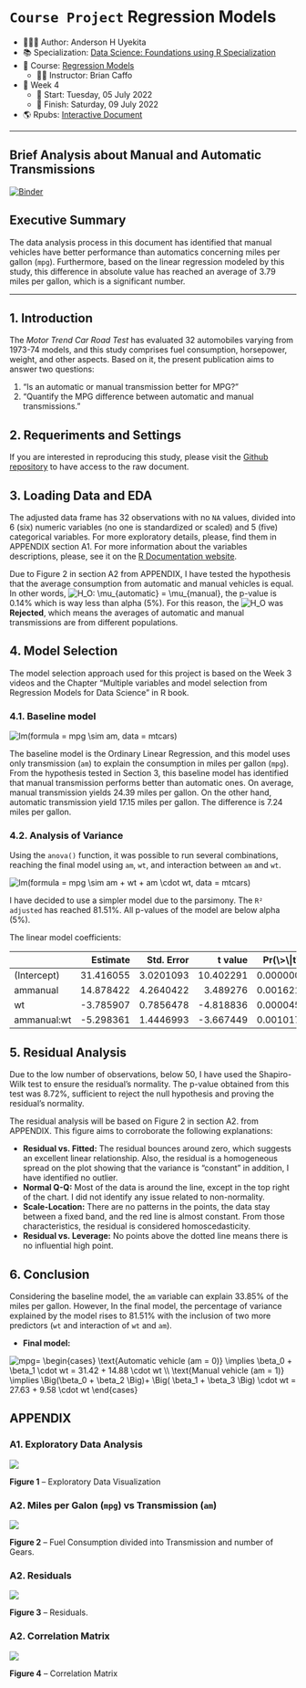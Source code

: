 `Course Project` Regression Models
================

-   👨🏻‍💻 Author: Anderson H Uyekita
-   📚 Specialization: <a
    href="https://www.coursera.org/specializations/data-science-foundations-r"
    target="_blank" rel="noopener">Data Science: Foundations using R
    Specialization</a>
-   📖 Course:
    <a href="https://www.coursera.org/learn/regression-models"
    target="_blank" rel="noopener">Regression Models</a>
    -   🧑‍🏫 Instructor: Brian Caffo
-   📆 Week 4
    -   🚦 Start: Tuesday, 05 July 2022
    -   🏁 Finish: Saturday, 09 July 2022
-   🌎 Rpubs: [Interactive
    Document](https://rpubs.com/AndersonUyekita/course-project_regression-models)

------------------------------------------------------------------------

## Brief Analysis about Manual and Automatic Transmissions

[![Binder](https://mybinder.org/badge_logo.svg)](https://mybinder.org/v2/gh/AndersonUyekita/regression-models_course-project/main?urlpath=rstudio)

## Executive Summary

The data analysis process in this document has identified that manual
vehicles have better performance than automatics concerning miles per
gallon (`mpg`). Furthermore, based on the linear regression modeled by
this study, this difference in absolute value has reached an average of
3.79 miles per gallon, which is a significant number.

------------------------------------------------------------------------

## 1. Introduction

The *Motor Trend Car Road Test* has evaluated 32 automobiles varying
from 1973-74 models, and this study comprises fuel consumption,
horsepower, weight, and other aspects. Based on it, the present
publication aims to answer two questions:

1.  “Is an automatic or manual transmission better for MPG?”
2.  “Quantify the MPG difference between automatic and manual
    transmissions.”

## 2. Requeriments and Settings

If you are interested in reproducing this study, please visit the
[Github
repository](https://github.com/AndersonUyekita/regression-models_course-project)
to have access to the raw document.

## 3. Loading Data and EDA

The adjusted data frame has 32 observations with no `NA` values, divided
into 6 (six) numeric variables (no one is standardized or scaled) and 5
(five) categorical variables. For more exploratory details, please, find
them in APPENDIX section A1. For more information about the variables
descriptions, please, see it on the [R Documentation
website](https://stat.ethz.ch/R-manual/R-devel/library/datasets/html/mtcars.html).

Due to Figure 2 in section A2 from APPENDIX, I have tested the
hypothesis that the average consumption from automatic and manual
vehicles is equal. In other words,
![H_O: \\mu\_{automatic} = \\mu\_{manual}](https://latex.codecogs.com/png.image?%5Cdpi%7B110%7D&space;%5Cbg_white&space;H_O%3A%20%5Cmu_%7Bautomatic%7D%20%3D%20%5Cmu_%7Bmanual%7D "H_O: \mu_{automatic} = \mu_{manual}"),
the p-value is 0.14% which is way less than alpha (5%). For this reason,
the
![H_O](https://latex.codecogs.com/png.image?%5Cdpi%7B110%7D&space;%5Cbg_white&space;H_O "H_O")
was **Rejected**, which means the averages of automatic and manual
transmissions are from different populations.

## 4. Model Selection

The model selection approach used for this project is based on the Week
3 videos and the Chapter “Multiple variables and model selection from
Regression Models for Data Science” in R book.

### 4.1. Baseline model

![lm(formula  = mpg \\sim am, data = mtcars)](https://latex.codecogs.com/png.image?%5Cdpi%7B110%7D&space;%5Cbg_white&space;lm%28formula%20%20%3D%20mpg%20%5Csim%20am%2C%20data%20%3D%20mtcars%29 "lm(formula  = mpg \sim am, data = mtcars)")

The baseline model is the Ordinary Linear Regression, and this model
uses only transmission (`am`) to explain the consumption in miles per
gallon (`mpg`). From the hypothesis tested in Section 3, this baseline
model has identified that manual transmission performs better than
automatic ones. On average, manual transmission yields 24.39 miles per
gallon. On the other hand, automatic transmission yield 17.15 miles per
gallon. The difference is 7.24 miles per gallon.

### 4.2. Analysis of Variance

Using the `anova()` function, it was possible to run several
combinations, reaching the final model using `am`, `wt`, and interaction
between `am` and `wt`.

![lm(formula  = mpg \\sim am + wt + am \\cdot wt, data = mtcars)](https://latex.codecogs.com/png.image?%5Cdpi%7B110%7D&space;%5Cbg_white&space;lm%28formula%20%20%3D%20mpg%20%5Csim%20am%20%2B%20wt%20%2B%20am%20%5Ccdot%20wt%2C%20data%20%3D%20mtcars%29 "lm(formula  = mpg \sim am + wt + am \cdot wt, data = mtcars)")

I have decided to use a simpler model due to the parsimony. The
`R² adjusted` has reached 81.51%. All p-values of the model are below
alpha (5%).

The linear model coefficients:

<table class="table" style="margin-left: auto; margin-right: auto;">
<thead>
<tr>
<th style="text-align:left;">
</th>
<th style="text-align:right;">
Estimate
</th>
<th style="text-align:right;">
Std. Error
</th>
<th style="text-align:right;">
t value
</th>
<th style="text-align:right;">
Pr(\>\|t\|)
</th>
</tr>
</thead>
<tbody>
<tr>
<td style="text-align:left;">
(Intercept)
</td>
<td style="text-align:right;">
31.416055
</td>
<td style="text-align:right;">
3.0201093
</td>
<td style="text-align:right;">
10.402291
</td>
<td style="text-align:right;">
0.0000000
</td>
</tr>
<tr>
<td style="text-align:left;">
ammanual
</td>
<td style="text-align:right;">
14.878422
</td>
<td style="text-align:right;">
4.2640422
</td>
<td style="text-align:right;">
3.489276
</td>
<td style="text-align:right;">
0.0016210
</td>
</tr>
<tr>
<td style="text-align:left;">
wt
</td>
<td style="text-align:right;">
-3.785907
</td>
<td style="text-align:right;">
0.7856478
</td>
<td style="text-align:right;">
-4.818836
</td>
<td style="text-align:right;">
0.0000455
</td>
</tr>
<tr>
<td style="text-align:left;">
ammanual:wt
</td>
<td style="text-align:right;">
-5.298361
</td>
<td style="text-align:right;">
1.4446993
</td>
<td style="text-align:right;">
-3.667449
</td>
<td style="text-align:right;">
0.0010171
</td>
</tr>
</tbody>
</table>

## 5. Residual Analysis

Due to the low number of observations, below 50, I have used the
Shapiro-Wilk test to ensure the residual’s normality. The p-value
obtained from this test was 8.72%, sufficient to reject the null
hypothesis and proving the residual’s normality.

The residual analysis will be based on Figure 2 in section A2. from
APPENDIX. This figure aims to corroborate the following explanations:

-   **Residual vs. Fitted:** The residual bounces around zero, which
    suggests an excellent linear relationship. Also, the residual is a
    homogeneous spread on the plot showing that the variance is
    “constant” in addition, I have identified no outlier.
-   **Normal Q-Q:** Most of the data is around the line, except in the
    top right of the chart. I did not identify any issue related to
    non-normality.
-   **Scale-Location:** There are no patterns in the points, the data
    stay between a fixed band, and the red line is almost constant. From
    those characteristics, the residual is considered homoscedasticity.
-   **Residual vs. Leverage:** No points above the dotted line means
    there is no influential high point.

## 6. Conclusion

Considering the baseline model, the `am` variable can explain 33.85% of
the miles per gallon. However, In the final model, the percentage of
variance explained by the model rises to 81.51% with the inclusion of
two more predictors (`wt` and interaction of `wt` and `am`).

-   **Final model:**

![
mpg=
\\begin{cases}
\\text{Automatic vehicle (am = 0)} \\implies \\beta_0 + \\beta_1 \\cdot wt = 31.42 + 14.88 \\cdot wt \\\\
\\text{Manual vehicle (am = 1)} \\implies \\Big(\\beta_0 + \\beta_2 \\Big)+ \\Big( \\beta_1 + \\beta_3 \\Big) \\cdot wt = 27.63 + 9.58 \\cdot wt
\\end{cases}
](https://latex.codecogs.com/png.image?%5Cdpi%7B110%7D&space;%5Cbg_white&space;%0Ampg%3D%0A%5Cbegin%7Bcases%7D%0A%5Ctext%7BAutomatic%20vehicle%20%28am%20%3D%200%29%7D%20%5Cimplies%20%5Cbeta_0%20%2B%20%5Cbeta_1%20%5Ccdot%20wt%20%3D%2031.42%20%2B%2014.88%20%5Ccdot%20wt%20%5C%5C%0A%5Ctext%7BManual%20vehicle%20%28am%20%3D%201%29%7D%20%5Cimplies%20%5CBig%28%5Cbeta_0%20%2B%20%5Cbeta_2%20%5CBig%29%2B%20%5CBig%28%20%5Cbeta_1%20%2B%20%5Cbeta_3%20%5CBig%29%20%5Ccdot%20wt%20%3D%2027.63%20%2B%209.58%20%5Ccdot%20wt%0A%5Cend%7Bcases%7D%0A "
mpg=
\begin{cases}
\text{Automatic vehicle (am = 0)} \implies \beta_0 + \beta_1 \cdot wt = 31.42 + 14.88 \cdot wt \\
\text{Manual vehicle (am = 1)} \implies \Big(\beta_0 + \beta_2 \Big)+ \Big( \beta_1 + \beta_3 \Big) \cdot wt = 27.63 + 9.58 \cdot wt
\end{cases}
")

<!-- Adding a Page Break to starting a new APPENDIX page -->
## APPENDIX

### A1. Exploratory Data Analysis

![](README_files/figure-gfm/unnamed-chunk-4-1.png)<!-- -->

**Figure 1** – Exploratory Data Visualization

### A2. Miles per Galon (`mpg`) vs Transmission (`am`)

![](README_files/figure-gfm/eda-1.png)<!-- -->

**Figure 2** – Fuel Consumption divided into Transmission and number of
Gears.

### A2. Residuals

![](README_files/figure-gfm/residuals-1.png)<!-- -->

**Figure 3** – Residuals.

### A2. Correlation Matrix

![](README_files/figure-gfm/eda-mpg-vs-am-1.png)<!-- -->

**Figure 4** – Correlation Matrix
